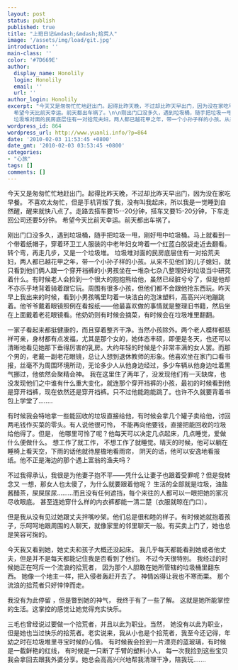 ```yaml
---
layout: post
status: publish
published: true
title: "上班日记&mdash;&mdash;拾荒人"
image: '/assets/img/load/git.jpg'
introduction: ''
main-class: ''
color: '#7D669E'
author:
  display_name: Honolily
  login: Honolily
  email: ''
  url: ''
author_login: Honolily
excerpt: "今天又是匆匆忙忙地赶出门。起得比昨天晚，不过却比昨天早出门，因为没在家吃早餐。 不喜欢太匆忙，但是手机背叛了我，没有叫我起床，所以我是一觉睡到自然醒，醒来就快八点了。走路去搭车要15--20分钟，搭车又要15-20分钟，下车走回公司还要5分钟。
  希望今天比前天幸运。前天都出车祸了。\n\n刚出门口没多久，遇到垃圾桶，随手把垃圾一甩，刚好甩中垃圾桶。马上就看到一个带着纸帽子，穿着环卫工人服装的中老年妇女垮着一个红蓝白胶袋走近去翻看。转个弯，再走几步，又是一个垃圾堆。
  垃圾堆对面的民房底层住有一对拾荒夫妇，两人都已越花甲之年，带一个小孙子样的小孩。从来不见他们的儿子媳妇，就只看到他们俩人跟一个穿开裆裤的小男孩坐在一堆杂七杂八整理好的垃圾当中研究着什么。有时候老人会捡到一个很大的抱抱熊给他，虽然已经脏兮兮了，但是他却不亦乐乎地背着骑着跟它玩。周围有很多小孩，但他们都不会跟他抢东西玩。昨天早上我出来的时候，看到小男孩嘴里叼着一块洁白的泡沫塑料，高高兴兴地蹦跳着。他爷爷戴着眼镜照例在看报纸&mdash;&mdash;他最喜欢做的事情就是整理旧书籍，然后坐在上面戴着老花眼镜看。他奶奶则有时候会摘菜，有时候会在垃圾堆里翻翻。 "
wordpress_id: 864
wordpress_url: http://www.yuanli.info/?p=864
date: '2010-02-03 11:53:45 +0800'
date_gmt: '2010-02-03 03:53:45 +0800'
categories:
- "心旅"
tags: []
comments: []
---
```

<p>今天又是匆匆忙忙地赶出门。起得比昨天晚，不过却比昨天早出门，因为没在家吃早餐。 不喜欢太匆忙，但是手机背叛了我，没有叫我起床，所以我是一觉睡到自然醒，醒来就快八点了。走路去搭车要15--20分钟，搭车又要15-20分钟，下车走回公司还要5分钟。 希望今天比前天幸运。前天都出车祸了。</p>
<p>刚出门口没多久，遇到垃圾桶，随手把垃圾一甩，刚好甩中垃圾桶。马上就看到一个带着纸帽子，穿着环卫工人服装的中老年妇女垮着一个红蓝白胶袋走近去翻看。转个弯，再走几步，又是一个垃圾堆。 垃圾堆对面的民房底层住有一对拾荒夫妇，两人都已越花甲之年，带一个小孙子样的小孩。从来不见他们的儿子媳妇，就只看到他们俩人跟一个穿开裆裤的小男孩坐在一堆杂七杂八整理好的垃圾当中研究着什么。有时候老人会捡到一个很大的抱抱熊给他，虽然已经脏兮兮了，但是他却不亦乐乎地背着骑着跟它玩。周围有很多小孩，但他们都不会跟他抢东西玩。昨天早上我出来的时候，看到小男孩嘴里叼着一块洁白的泡沫塑料，高高兴兴地蹦跳着。他爷爷戴着眼镜照例在看报纸&mdash;&mdash;他最喜欢做的事情就是整理旧书籍，然后坐在上面戴着老花眼镜看。他奶奶则有时候会摘菜，有时候会在垃圾堆里翻翻。 <a id="more"></a><a id="more-864"></a></p>
<p>一家子看起来都挺健康的，而且穿着整齐干净。当然小孩除外。两个老人模样都慈祥可亲，身材都有点发福，尤其是那个女的，她体态丰硕，即便是冬天，也还可以清晰地看见她那下垂得厉害的乳房。大约年轻的时候是个非常丰满的女人罢。而那个男的，老戴一副老花眼镜，总让人想到退休教师的形象。他喜欢坐在家门口看书报，丝毫不为周围环境所动，无论多少人从他身边经过，多少车辆从他身边吐着黑气挪过，他依然会聚精会神。 我在这里住了两年了，没发现他们有一天缺席，也没发现他们之中谁有什么重大变化，就连那个穿开裆裤的小孩，最初的时候看到他是穿开裆裤，现在依然还是穿开裆裤。只不过他能跑能跳了。也许不久就要背着书包上学堂了........</p>
<p>有时候我会特地拿一些能回收的垃圾直接给他，有时候会拿几个罐子卖给他，讨回两毛钱作买菜的零头。有人说他很可怜， 不能再向他要钱，直接把能回收的垃圾给他得了。但是， 他哪里可怜了呢？他每天可以决定几点起床，几点睡觉，爱做什么便做什么。 想工作了就工作， 不想工作了就睡觉。晴天的时候，他可以躺在睡椅上看天空，下雨的话他就待屋檐地看雨帘， 阴天的话，他可以安逸地看报纸。他不正是海边的那个遇上富翁的渔夫吗？</p>
<p>不过我得承认，我很是为他妻子抱不平&mdash;&mdash;凭什么让妻子也跟着受罪呢？但是我转念又 一想，那女人也太傻了，为什么就要跟着他呢？ 生活的全部就是垃圾，油盐酱醋茶，屎屎尿尿.........而且没有任何遮挡，每个来往的人都可以一眼把她的家况尽收眼底。 甚至连她穿什么样的内衣裤都能一清二楚（衣服就晾在门口）。</p>
<p>但是我从没有见过她跟丈夫拌嘴吵架。他们总是很和睦的样子。有时候她就抱着孩子，乐呵呵地跟周围的人聊天，就像家里的邻里聊天一般。有买卖上门了，她也总是笑容可掬的。</p>
<p>今天我又看到她，她丈夫和孩子大概还没起床。 我几乎每天都能看到她或者他丈夫，但是并不是每天都能记住我是否看到了他们。 不过今天很特别。 我经过的时候她正在呵斥一个流浪的拾荒者， 因为那个人胆敢在她所管辖的垃圾桶里翻东西。 她像一个地主一样，把入侵者轰赶开去了。 神情凶得让我也不寒而栗。 那个流浪的拾荒者只好悻悻而走。</p>
<p>我没有为此停留 ，但是瞥到她的神气， 我终于有了一些了解。 这就是她所能掌控的生活。这掌控的感觉让她觉得充实快乐。</p>
<p>三毛也曾经说过要做一个拾荒者，并且以此为职业。当然， 她没有以此为职业，但是她也当过快乐的拾荒者。老实说来，我从小也是个拾荒者，我至今还记得，年幼之时在垃圾堆里寻宝时候的心情。 有时候我会捡到一片漂亮的蓝玻璃，有时候是一截鲜艳的红线， 有时候是一只断了手臂的塑料小人， 每一次我捡到这些宝贝我会拿回去跟我外婆分享。她总会高高兴兴地帮我清理干净，陪我玩.......</p>
